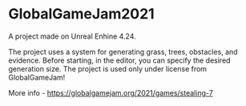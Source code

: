 # GlobalGameJam2021

  A project made on Unreal Enhine 4.24.

The project uses a system for generating grass, trees, obstacles, and evidence. Before starting, in the editor, you can specify the desired generation size.
The project is used only under license from GlobalGameJam!

More info - https://globalgamejam.org/2021/games/stealing-7
